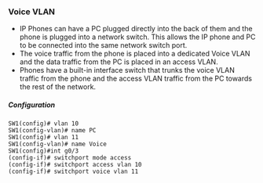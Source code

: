 ### Voice VLAN
- IP Phones can have a PC plugged directly into the back of them and the phone is plugged into a network switch. This allows the IP phone and PC
to be connected into the same network switch port. 
- The voice traffic from the phone is placed into a dedicated Voice VLAN and the data traffic from the PC is placed in an access VLAN.
- Phones have a built-in interface switch that trunks the voice VLAN traffic from the phone and the access VLAN traffic from the PC towards the rest of the network.

##### Configuration 
```
SW1(config)# vlan 10
SW1(config-vlan)# name PC
SW1(config)# vlan 11
SW1(config-vlan)# name Voice
SW1(config)#int g0/3
(config-if)# switchport mode access
(config-if)# switchport access vlan 10 
(config-if)# switchport voice vlan 11 
```

